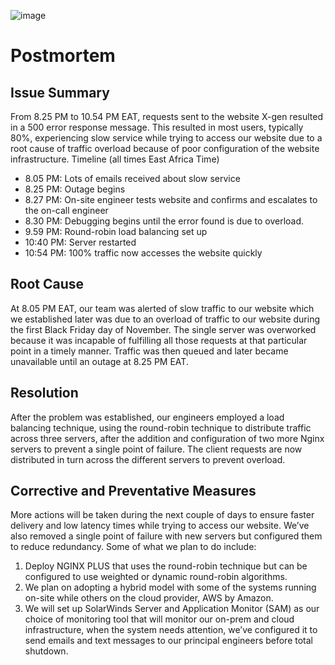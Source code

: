 ![image](https://user-images.githubusercontent.com/65196859/154800344-128f5489-f6e5-482b-a06a-cf63d5f03c21.png)

# Postmortem

## Issue Summary

From 8.25 PM to 10.54 PM EAT, requests sent to the website X-gen resulted in a 500 error response message. This resulted in most users, typically 80%, experiencing slow service while trying to access our website due to a root cause of traffic overload because of poor configuration of the website infrastructure.
Timeline (all times East Africa Time)

- 8.05 PM: Lots of emails received about slow service
- 8.25 PM: Outage begins
- 8.27 PM: On-site engineer tests website and confirms and escalates to the on-call engineer
- 8.30 PM: Debugging begins until the error found is due to overload.
- 9.59 PM: Round-robin load balancing set up
- 10:40 PM: Server restarted
- 10:54 PM: 100% traffic now accesses the website quickly

## Root Cause
At 8.05 PM EAT, our team was alerted of slow traffic to our website which we established later was due to an overload of traffic to our website during the first Black Friday day of November. The single server was overworked because it was incapable of fulfilling all those requests at that particular point in a timely manner. Traffic was then queued and later became unavailable until an outage at 8.25 PM EAT.

## Resolution

After the problem was established, our engineers employed a load balancing technique, using the round-robin technique to distribute traffic across three servers, after the addition and configuration of two more Nginx servers to prevent a single point of failure. The client requests are now distributed in turn across the different servers to prevent overload.

## Corrective and Preventative Measures

More actions will be taken during the next couple of days to ensure faster delivery and low latency times while trying to access our website. We’ve also removed a single point of failure with new servers but configured them to reduce redundancy. Some of what we plan to do include:
1. Deploy NGINX PLUS that uses the round-robin technique but can be configured to use weighted or dynamic round-robin algorithms.
2. We plan on adopting a hybrid model with some of the systems running on-site while others on the cloud provider, AWS by Amazon.
3. We will set up SolarWinds Server and Application Monitor (SAM) as our choice of monitoring tool that will monitor our on-prem and cloud infrastructure, when the system needs attention, we’ve configured it to send emails and text messages to our principal engineers before total shutdown.
